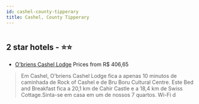 ```yaml
---
id: cashel-county-tipperary
title: Cashel, County Tipperary
---
```


<center><img src="https://i.travelapi.com/hotels/23000000/22730000/22720500/22720459/49075e7a_z.jpg" alt="" /></center>


##  2 star hotels - ⭐️⭐️

-    [O'briens Cashel Lodge](https://www.hurb.com/br/aud/https://www.hurb.com/br/hotels/cashel/o-briens-cashel-lodge-HT-G5EQ?cmp=18055) Prices from R$ 406,65
   > Em Cashel, O'briens Cashel Lodge fica a apenas 10 minutos de caminhada de Rock of Cashel e de Bru Boru Cultural Centre.  Este Bed and Breakfast fica a 20,1 km de Cahir Castle e a 18,4 km de Swiss Cottage.Sinta-se em casa em um de nossos 7 quartos. Wi-Fi d
